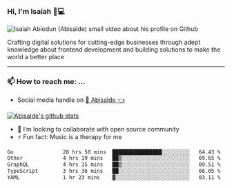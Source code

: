 ### Hi, I'm Isaiah 🌻💻

<img src="https://res.cloudinary.com/abisalde/image/upload/c_scale,h_311,w_816/v1616039512/Abisalde_github.gif" alt="Isaiah Abiodun (Abisalde) small video about his profile on Github">

Crafting digital solutions for cutting-edge businesses through adept knowledge about frontend development and building solutions to make the world a better place
<hr>

### 📫 How to reach me: ...
- Social media handle on <a href="https://twitter.com/abisalde">🔔  Abisalde   👈</a>


[![Abisalde's github stats](https://github-readme-stats.vercel.app/api?username=abisalde)](https://github.com/abisalde/github-readme-stats)

- 👯 I’m looking to collaborate with open source community
- ⚡ Fun fact: Music is a therapy for me


<!--
**abisalde/Abisalde** is a ✨ _special_ ✨ repository because its `README.md` (this file) appears on your GitHub profile.

Here are some ideas to get you started:


- 👯 I’m looking to collaborate with open source community
- 🤔 I’m looking for help with ...
- 💬 Ask me about ...
- 📫 How to reach me: ...
- 😄 Pronouns: ...
- ⚡ Fun fact: ...
-->

<!--START_SECTION:waka-->

```txt
Go                28 hrs 50 mins  ████████████████░░░░░░░░░   64.43 %
Other             4 hrs 19 mins   ██▒░░░░░░░░░░░░░░░░░░░░░░   09.65 %
GraphQL           4 hrs 15 mins   ██▒░░░░░░░░░░░░░░░░░░░░░░   09.51 %
TypeScript        3 hrs 36 mins   ██░░░░░░░░░░░░░░░░░░░░░░░   08.05 %
YAML              1 hr 23 mins    ▓░░░░░░░░░░░░░░░░░░░░░░░░   03.11 %
```

<!--END_SECTION:waka-->

